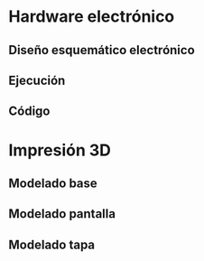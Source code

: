 # Hardware electrónico


## Diseño esquemático electrónico



## Ejecución




## Código





# Impresión 3D

## Modelado base


## Modelado pantalla


## Modelado tapa
